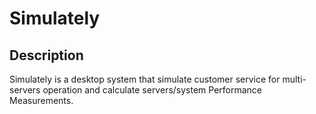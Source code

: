 # Simulately

## Description

Simulately is a desktop system that simulate customer service for multi-servers 
operation and calculate servers/system Performance Measurements.
